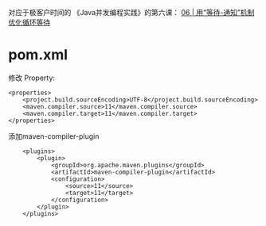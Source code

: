 对应于极客户时间的 《Java并发编程实践》的第六课：
[06 | 用“等待-通知”机制优化循环等待](https://time.geekbang.org/column/article/85241)

# pom.xml
修改 Property:

    <properties>
        <project.build.sourceEncoding>UTF-8</project.build.sourceEncoding>
        <maven.compiler.source>11</maven.compiler.source>
        <maven.compiler.target>11</maven.compiler.target>
    </properties>

添加maven-compiler-plugin

        <plugins>
            <plugin>
                <groupId>org.apache.maven.plugins</groupId>
                <artifactId>maven-compiler-plugin</artifactId>
                <configuration>
                    <source>11</source>
                    <target>11</target>
                </configuration>
            </plugin>
        </plugins>